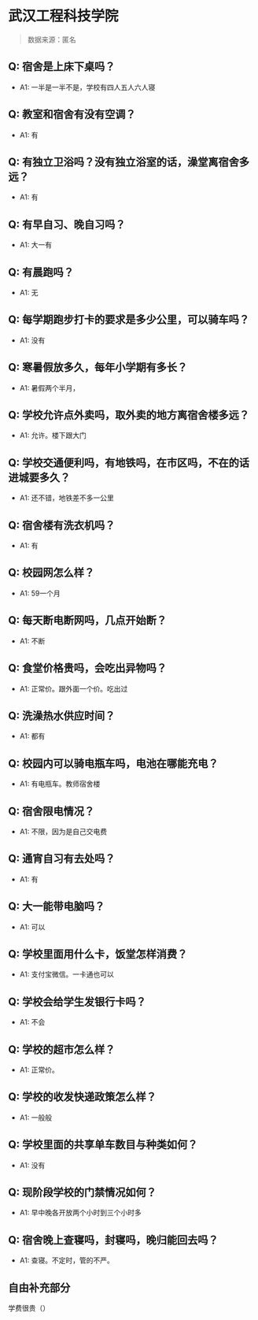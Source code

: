 # 武汉工程科技学院

> 数据来源：匿名

## Q: 宿舍是上床下桌吗？

- A1: 一半是一半不是，学校有四人五人六人寝

## Q: 教室和宿舍有没有空调？

- A1: 有

## Q: 有独立卫浴吗？没有独立浴室的话，澡堂离宿舍多远？

- A1: 有

## Q: 有早自习、晚自习吗？

- A1: 大一有

## Q: 有晨跑吗？

- A1: 无

## Q: 每学期跑步打卡的要求是多少公里，可以骑车吗？

- A1: 没有

## Q: 寒暑假放多久，每年小学期有多长？

- A1: 暑假两个半月，

## Q: 学校允许点外卖吗，取外卖的地方离宿舍楼多远？

- A1: 允许。楼下跟大门

## Q: 学校交通便利吗，有地铁吗，在市区吗，不在的话进城要多久？

- A1: 还不错，地铁差不多一公里

## Q: 宿舍楼有洗衣机吗？

- A1: 有

## Q: 校园网怎么样？

- A1: 59一个月

## Q: 每天断电断网吗，几点开始断？

- A1: 不断

## Q: 食堂价格贵吗，会吃出异物吗？

- A1: 正常价。跟外面一个价。吃出过

## Q: 洗澡热水供应时间？

- A1: 都有

## Q: 校园内可以骑电瓶车吗，电池在哪能充电？

- A1: 有电瓶车。教师宿舍楼

## Q: 宿舍限电情况？

- A1: 不限，因为是自己交电费

## Q: 通宵自习有去处吗？

- A1: 有

## Q: 大一能带电脑吗？

- A1: 可以

## Q: 学校里面用什么卡，饭堂怎样消费？

- A1: 支付宝微信。一卡通也可以

## Q: 学校会给学生发银行卡吗？

- A1: 不会

## Q: 学校的超市怎么样？

- A1: 正常价。

## Q: 学校的收发快递政策怎么样？

- A1: 一般般

## Q: 学校里面的共享单车数目与种类如何？

- A1: 没有

## Q: 现阶段学校的门禁情况如何？

- A1: 早中晚各开放两个小时到三个小时多

## Q: 宿舍晚上查寝吗，封寝吗，晚归能回去吗？

- A1: 查寝。不定时，管的不严。

## 自由补充部分

学费很贵（）
